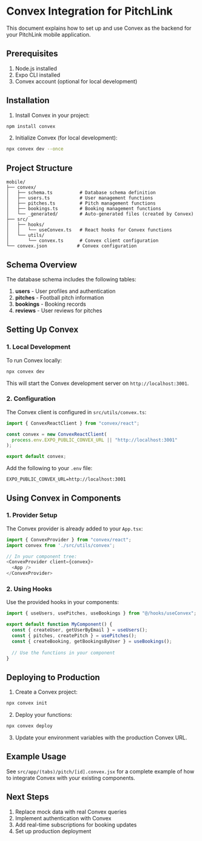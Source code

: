 # Convex Integration for PitchLink

This document explains how to set up and use Convex as the backend for your PitchLink mobile application.

## Prerequisites

1. Node.js installed
2. Expo CLI installed
3. Convex account (optional for local development)

## Installation

1. Install Convex in your project:
```bash
npm install convex
```

2. Initialize Convex (for local development):
```bash
npx convex dev --once
```

## Project Structure

```
mobile/
├── convex/
│   ├── schema.ts          # Database schema definition
│   ├── users.ts           # User management functions
│   ├── pitches.ts         # Pitch management functions
│   ├── bookings.ts        # Booking management functions
│   └── _generated/        # Auto-generated files (created by Convex)
├── src/
│   ├── hooks/
│   │   └── useConvex.ts   # React hooks for Convex functions
│   └── utils/
│       └── convex.ts      # Convex client configuration
└── convex.json           # Convex configuration
```

## Schema Overview

The database schema includes the following tables:

1. **users** - User profiles and authentication
2. **pitches** - Football pitch information
3. **bookings** - Booking records
4. **reviews** - User reviews for pitches

## Setting Up Convex

### 1. Local Development

To run Convex locally:

```bash
npx convex dev
```

This will start the Convex development server on `http://localhost:3001`.

### 2. Configuration

The Convex client is configured in `src/utils/convex.ts`:

```javascript
import { ConvexReactClient } from "convex/react";

const convex = new ConvexReactClient(
  process.env.EXPO_PUBLIC_CONVEX_URL || "http://localhost:3001"
);

export default convex;
```

Add the following to your `.env` file:
```
EXPO_PUBLIC_CONVEX_URL=http://localhost:3001
```

## Using Convex in Components

### 1. Provider Setup

The Convex provider is already added to your `App.tsx`:

```javascript
import { ConvexProvider } from "convex/react";
import convex from './src/utils/convex';

// In your component tree:
<ConvexProvider client={convex}>
  <App />
</ConvexProvider>
```

### 2. Using Hooks

Use the provided hooks in your components:

```javascript
import { useUsers, usePitches, useBookings } from "@/hooks/useConvex";

export default function MyComponent() {
  const { createUser, getUserByEmail } = useUsers();
  const { pitches, createPitch } = usePitches();
  const { createBooking, getBookingsByUser } = useBookings();
  
  // Use the functions in your component
}
```

## Deploying to Production

1. Create a Convex project:
```bash
npx convex init
```

2. Deploy your functions:
```bash
npx convex deploy
```

3. Update your environment variables with the production Convex URL.

## Example Usage

See `src/app/(tabs)/pitch/[id].convex.jsx` for a complete example of how to integrate Convex with your existing components.

## Next Steps

1. Replace mock data with real Convex queries
2. Implement authentication with Convex
3. Add real-time subscriptions for booking updates
4. Set up production deployment